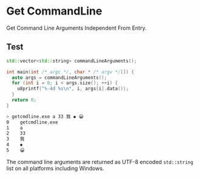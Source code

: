 # Get CommandLine

Get Command Line Arguments Independent From Entry.

## Test

```c++
std::vector<std::string> commandLineArguments();

int main(int /* argc */, char * /* argv */[]) {
  auto args = commandLineArguments();
  for (int i = 0; i < args.size(); ++i) {
    u8printf("%-4d %s\n", i, args[i].data());
  }
  return 0;
}
```

```sh
> getcmdline.exe a 33 我 ◆ 😀
0    getcmdline.exe
1    a
2    33
3    我
4    ◆
5    😀
```

The command line arguments are returned as UTF-8 encoded `std::string` list on all platforms including Windows.